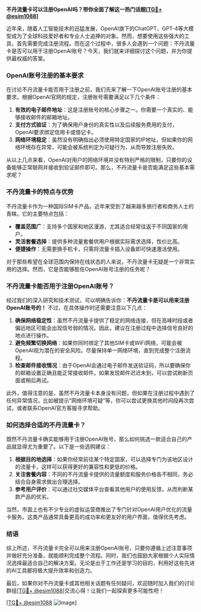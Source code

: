 **不丹流量卡可以注册OpenAI吗？带你全面了解这一热门话题[[TG💪+ @esim1088](https://t.me/s/esim1088)]**

近年来，随着人工智能技术的迅猛发展，OpenAI旗下的ChatGPT、GPT-4等大模型成为了全球科技爱好者和专业人士追捧的对象。然而，想要使用这些强大的工具，首先需要完成注册流程。而在这个过程中，很多人会遇到一个问题：不丹流量卡是否可以用于注册OpenAI账号？今天，我们就来详细探讨这个问题，并为你提供最权威的答案。

### OpenAI账号注册的基本要求

在讨论不丹流量卡能否用于注册之前，我们先来了解一下OpenAI账号注册的基本要求。根据OpenAI官网的规定，注册账号需要满足以下几个条件：

1. **有效的电子邮件地址**：这是注册账号的核心步骤之一。你需要一个真实的、能够接收邮件的邮箱地址。
2. **支付方式验证**：为了确保用户身份的真实性以及后续服务费用的支付，OpenAI要求绑定信用卡或借记卡。
3. **网络环境稳定**：虽然没有明确指出必须使用特定国家的IP地址，但如果你的网络环境存在异常，可能会被系统判定为可疑行为，从而导致注册失败。

从以上几点来看，OpenAI对用户的网络环境并没有特别严格的限制，只要你的设备能够正常联网并接收到验证邮件即可。那么，不丹流量卡是否能满足这些基本需求呢？

### 不丹流量卡的特点与优势

不丹流量卡作为一种国际SIM卡产品，近年来受到了越来越多旅行者和商务人士的青睐。它的主要特点包括：

- **覆盖范围广**：支持多个国家和地区漫游，尤其适合经常往返于不同国家的用户。
- **灵活套餐选择**：提供多种流量套餐供用户根据实际需求选择，性价比高。
- **便捷操作**：无需更换手机卡，只需将流量卡插入设备即可快速激活使用。

对于那些希望在全球范围内保持在线状态的人来说，不丹流量卡无疑是一个非常实用的选择。然而，它是否能够胜任OpenAI账号注册的任务呢？

### 不丹流量卡能否用于注册OpenAI账号？

经过我们的深入研究和技术测试，可以明确告诉你：**不丹流量卡是可以用来注册OpenAI账号的！** 不过，在具体操作时还需要注意以下几点：

1. **确保网络稳定性**：虽然不丹流量卡提供了稳定的网络连接，但在高峰时段或者偏远地区可能会出现信号弱的情况。因此，建议在注册过程中选择信号良好的地点进行操作。
2. **避免频繁切换网络**：如果你同时绑定了其他SIM卡或WiFi网络，可能会被OpenAI视为潜在的安全风险。尽量保持单一网络环境，直到完成整个注册流程。
3. **检查邮件接收情况**：由于OpenAI会通过电子邮件发送验证码，所以要确保你的邮箱设置正确且能正常接收邮件。如果发现邮件迟迟未到，可以尝试刷新页面或稍后再试。

此外，值得注意的是，虽然不丹流量卡本身没有问题，但如果在注册过程中遇到了任何异常情况，比如被提示“网络环境可疑”等，你可以尝试更换其他时间段再次尝试，或者联系OpenAI官方客服寻求帮助。

### 如何选择合适的不丹流量卡？

既然不丹流量卡确实能够用于注册OpenAI账号，那么如何挑选一款适合自己的产品就显得尤为重要了。以下是一些选购建议：

1. **根据目的地选择**：如果你经常前往某个特定国家，可以选择专门为该地区设计的流量卡，这样可以获得更好的兼容性和更低的价格。
2. **关注套餐内容**：不同的不丹流量卡提供的流量额度和服务价格各不相同，务必结合自身需求做出合理选择。
3. **参考用户评价**：可以通过社交媒体平台查看其他用户的使用反馈，从而判断某款产品的优劣。

当然，市面上也有不少专业的虚拟运营商推出了专门针对OpenAI用户优化的流量卡服务。这类产品通常具备更高的成功率和更友好的用户界面，值得优先考虑。

### 结语

综上所述，不丹流量卡完全可以用来注册OpenAI账号，只要你遵循上述注意事项并做好充分准备，就能顺利完成整个流程。同时，我们也鼓励大家根据个人实际情况选择最适合自己的解决方案。无论是出于工作还是学习的目的，利用好这些先进的AI工具都将极大提升效率和创造力。

最后，如果你对不丹流量卡或其他相关话题有任何疑问，欢迎随时加入我们的讨论群组[[TG💪+ @esim1088](https://t.me/s/esim1088)]交流心得！让我们一起探索更多可能性吧！

[[TG💪+ @esim1088](https://t.me/s/esim1088) ![Image](https://i.postimg.cc/4NQfJmqS/Snipaste-2025-05-13-00-14-12.png)]